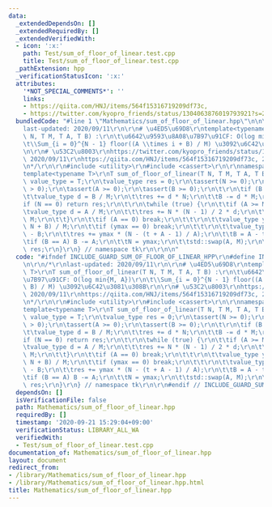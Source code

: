 ```yaml
---
data:
  _extendedDependsOn: []
  _extendedRequiredBy: []
  _extendedVerifiedWith:
  - icon: ':x:'
    path: Test/sum_of_floor_of_linear.test.cpp
    title: Test/sum_of_floor_of_linear.test.cpp
  _pathExtension: hpp
  _verificationStatusIcon: ':x:'
  attributes:
    '*NOT_SPECIAL_COMMENTS*': ''
    links:
    - https://qiita.com/HNJ/items/564f15316719209df73c,
    - https://twitter.com/kyopro_friends/status/1304063876019793921?s=20,
  bundledCode: "#line 1 \"Mathematics/sum_of_floor_of_linear.hpp\"\n\n\n\r\n/*\r\n\
    last-updated: 2020/09/11\r\n\r\n# \u4ED5\u69D8\r\ntemplate<typename T>\r\nT sum_of_floor_of_linear(T\
    \ N, T M, T A, T B) :\r\n\t\u6642\u9593\u8A08\u7B97\u91CF: O(log min{M, A})\r\n\
    \t\\Sum_{i = 0}^{N - 1} floor((A \\times i + B) / M) \u3092\u6C42\u3081\u308B\r\
    \n\r\n# \u53C2\u8003\r\nhttps://twitter.com/kyopro_friends/status/1304063876019793921?s=20,\
    \ 2020/09/11\r\nhttps://qiita.com/HNJ/items/564f15316719209df73c, 2020/09/10\r\
    \n*/\r\n\r\n#include <utility>\r\n#include <cassert>\r\n\r\nnamespace tk {\r\n\
    template<typename T>\r\nT sum_of_floor_of_linear(T N, T M, T A, T B) {\r\n\tusing\
    \ value_type = T;\r\n\tvalue_type res = 0;\r\n\tassert(N >= 0);\r\n\tassert(M\
    \ > 0);\r\n\tassert(A >= 0);\r\n\tassert(B >= 0);\r\n\t\r\n\tif (B >= M) {\r\n\
    \t\tvalue_type d = B / M;\r\n\t\tres += d * N;\r\n\t\tB -= d * M;\r\n\t}\r\n\t\
    if (N == 0) return res;\r\n\t\r\n\twhile (true) {\r\n\t\tif (A >= M) {\r\n\t\t\
    \tvalue_type d = A / M;\r\n\t\t\tres += N * (N - 1) / 2 * d;\r\n\t\t\tA -= d *\
    \ M;\r\n\t\t}\r\n\t\tif (A == 0) break;\r\n\t\t\r\n\t\tvalue_type ymax = (A *\
    \ N + B) / M;\r\n\t\tif (ymax == 0) break;\r\n\t\t\r\n\t\tvalue_type t = M * ymax\
    \ - B;\r\n\t\tres += ymax * (N - (t + A - 1) / A);\r\n\t\tB = A - t % A;\r\n\t\
    \tif (B == A) B -= A;\r\n\t\tN = ymax;\r\n\t\tstd::swap(A, M);\r\n\t}\r\n\treturn\
    \ res;\r\n}\r\n} // namespace tk\r\n\r\n\n"
  code: "#ifndef INCLUDE_GUARD_SUM_OF_FLOOR_OF_LINEAR_HPP\r\n#define INCLUDE_GUARD_SUM_OF_FLOOR_OF_LINEAR_HPP\r\
    \n\r\n/*\r\nlast-updated: 2020/09/11\r\n\r\n# \u4ED5\u69D8\r\ntemplate<typename\
    \ T>\r\nT sum_of_floor_of_linear(T N, T M, T A, T B) :\r\n\t\u6642\u9593\u8A08\
    \u7B97\u91CF: O(log min{M, A})\r\n\t\\Sum_{i = 0}^{N - 1} floor((A \\times i +\
    \ B) / M) \u3092\u6C42\u3081\u308B\r\n\r\n# \u53C2\u8003\r\nhttps://twitter.com/kyopro_friends/status/1304063876019793921?s=20,\
    \ 2020/09/11\r\nhttps://qiita.com/HNJ/items/564f15316719209df73c, 2020/09/10\r\
    \n*/\r\n\r\n#include <utility>\r\n#include <cassert>\r\n\r\nnamespace tk {\r\n\
    template<typename T>\r\nT sum_of_floor_of_linear(T N, T M, T A, T B) {\r\n\tusing\
    \ value_type = T;\r\n\tvalue_type res = 0;\r\n\tassert(N >= 0);\r\n\tassert(M\
    \ > 0);\r\n\tassert(A >= 0);\r\n\tassert(B >= 0);\r\n\t\r\n\tif (B >= M) {\r\n\
    \t\tvalue_type d = B / M;\r\n\t\tres += d * N;\r\n\t\tB -= d * M;\r\n\t}\r\n\t\
    if (N == 0) return res;\r\n\t\r\n\twhile (true) {\r\n\t\tif (A >= M) {\r\n\t\t\
    \tvalue_type d = A / M;\r\n\t\t\tres += N * (N - 1) / 2 * d;\r\n\t\t\tA -= d *\
    \ M;\r\n\t\t}\r\n\t\tif (A == 0) break;\r\n\t\t\r\n\t\tvalue_type ymax = (A *\
    \ N + B) / M;\r\n\t\tif (ymax == 0) break;\r\n\t\t\r\n\t\tvalue_type t = M * ymax\
    \ - B;\r\n\t\tres += ymax * (N - (t + A - 1) / A);\r\n\t\tB = A - t % A;\r\n\t\
    \tif (B == A) B -= A;\r\n\t\tN = ymax;\r\n\t\tstd::swap(A, M);\r\n\t}\r\n\treturn\
    \ res;\r\n}\r\n} // namespace tk\r\n\r\n#endif // INCLUDE_GUARD_SUM_OF_FLOOR_OF_LINEAR_HPP"
  dependsOn: []
  isVerificationFile: false
  path: Mathematics/sum_of_floor_of_linear.hpp
  requiredBy: []
  timestamp: '2020-09-21 15:29:04+09:00'
  verificationStatus: LIBRARY_ALL_WA
  verifiedWith:
  - Test/sum_of_floor_of_linear.test.cpp
documentation_of: Mathematics/sum_of_floor_of_linear.hpp
layout: document
redirect_from:
- /library/Mathematics/sum_of_floor_of_linear.hpp
- /library/Mathematics/sum_of_floor_of_linear.hpp.html
title: Mathematics/sum_of_floor_of_linear.hpp
---
```

